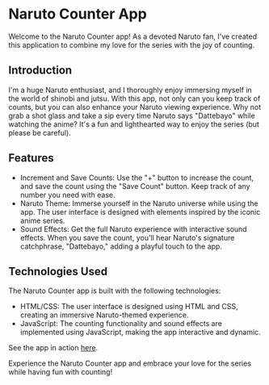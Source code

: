 # Naruto Counter App

Welcome to the Naruto Counter app! As a devoted Naruto fan, I've created this application to combine my love for the series with the joy of counting.

## Introduction

I'm a huge Naruto enthusiast, and I thoroughly enjoy immersing myself in the world of shinobi and jutsu. With this app, not only can you keep track of counts, but you can also enhance your Naruto viewing experience. Why not grab a shot glass and take a sip every time Naruto says "Dattebayo" while watching the anime? It's a fun and lighthearted way to enjoy the series (but please be careful).

## Features

- Increment and Save Counts: Use the "+" button to increase the count, and save the count using the "Save Count" button. Keep track of any number you need with ease.
- Naruto Theme: Immerse yourself in the Naruto universe while using the app. The user interface is designed with elements inspired by the iconic anime series.
- Sound Effects: Get the full Naruto experience with interactive sound effects. When you save the count, you'll hear Naruto's signature catchphrase, "Dattebayo," adding a playful touch to the app.

## Technologies Used

The Naruto Counter app is built with the following technologies:

- HTML/CSS: The user interface is designed using HTML and CSS, creating an immersive Naruto-themed experience.
- JavaScript: The counting functionality and sound effects are implemented using JavaScript, making the app interactive and dynamic.

See the app in action [here](https://shinobi-counter.netlify.app).

Experience the Naruto Counter app and embrace your love for the series while having fun with counting!

